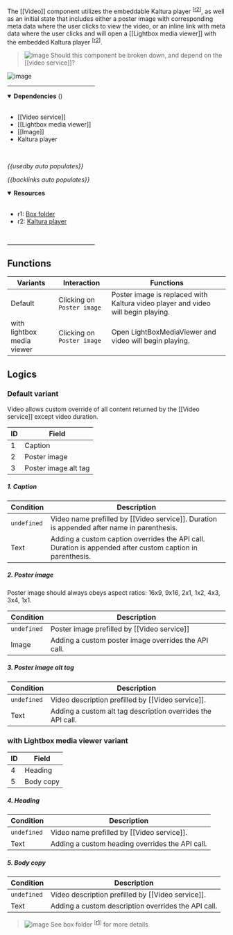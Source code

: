 <!-- category start --><!-- category end -->

The [[Video]] component utilizes the embeddable Kaltura player <sup>[[r2](#resources)]</sup>, as well as an initial state that includes either a poster image with corresponding meta data where the user clicks to view the video, or an inline link with meta data where the user clicks and will open a [[Lightbox media viewer]] with the embedded Kaltura player <sup>[[r2](#resources)]</sup>.

> ![image](https://user-images.githubusercontent.com/3793636/117874180-493bdb80-b266-11eb-8945-dde0d95431d6.png) Should this component be broken down, and depend on the [[video service]]?

![image](https://user-images.githubusercontent.com/3793636/119056886-12b23f00-b991-11eb-8bbc-e74e60c687e1.png)

<hr width="40%" />

<!-- toc start open="true" --><!-- toc end -->

<details open="true">
  <summary><strong>Dependencies</strong> (<!-- dependencyCount start --><!-- dependencyCount end -->)</summary><br />

- [[Video service]]
- [[Lightbox media viewer]]
- [[Image]]
- Kaltura player

<br />
</details>

<!-- usedby start open="true" -->
*{{usedby auto populates}}*
<!-- usedby end -->

<!-- backlinks start open="true" -->
*{{backlinks auto populates}}*
<!-- backlinks end -->

<a name="resources"></a>
<details open="true">
  <summary><strong>Resources</strong></summary><br />

- r1: [Box folder](https://ibm.box.com/s/9q7rdj73m32hufcw1xwl1td6nr88rghm)
- r2: [Kaltura player](http://player.kaltura.com/docs/api)

<br />
</details>

<hr width="40%" />

## Functions

| Variants | Interaction | Functions |
| -------- | ----------- | --------- |
| Default | Clicking on `Poster image` | Poster image is replaced with Kaltura video player and video will begin playing. |  
| with lightbox media viewer | Clicking on `Poster image` | Open LightBoxMediaViewer and video will begin playing. |


## Logics

### Default variant

Video allows custom override of all content returned by the [[Video service]] except video duration.

| ID  | Field |
| --- | ----- |
| 1   | Caption |
| 2   | Poster image |
| 3   | Poster image alt tag |

##### 1. Caption

| Condition | Description |
| --------- | ----------- |
| `undefined` | Video name prefilled by [[Video service]]. Duration is appended after name in parenthesis. |
| Text | Adding a custom caption overrides the API call. Duration is appended after custom caption in parenthesis. |

##### 2. Poster image

Poster image should always obeys aspect ratios: 16x9, 9x16, 2x1, 1x2, 4x3, 3x4, 1x1.

| Condition | Description |
| --------- | ----------- |
| `undefined` | Poster image prefilled by [[Video service]] |
| Image | Adding a custom poster image overrides the API call. |

##### 3. Poster image alt tag

| Condition | Description |
| --------- | ----------- |
| `undefined` | Video description prefilled by [[Video service]]. |
| Text | Adding a custom alt tag description overrides the API call. |


### with Lightbox media viewer variant

| ID  | Field |
| --- | ----- |
| 4   | Heading |
| 5   | Body copy |

##### 4. Heading

| Condition | Description |
| --------- | ----------- |
| `undefined` | Video name prefilled by [[Video service]]. |
| Text | Adding a custom heading overrides the API call. |

##### 5. Body copy

| Condition | Description |
| --------- | ----------- |
| `undefined` | Video description prefilled by [[Video service]]. |
| Text | Adding a custom description overrides the API call. |


> ![image](https://user-images.githubusercontent.com/3793636/117873919-f6faba80-b265-11eb-81a5-039bdcd822e8.png)  See box folder <sup>[[r1](#resources)]</sup> for more details
